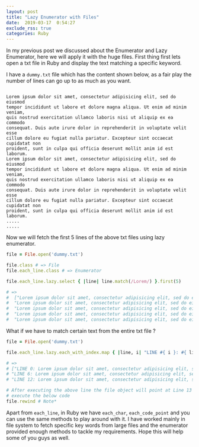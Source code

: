 ```yaml
---
layout: post
title: "Lazy Enumerator with Files"
date:  2019-03-17  0:54:27
exclude_rss: true
categories: Ruby
---
```

In my previous post we discussed about the Enumerator and Lazy Enumerator, here we will apply it with the huge files. First thing
first lets open a txt file in Ruby and display the text matching a specific keyword.

I have a `dummy.txt` file which has the content shown below, as a fair play the number of lines can go up to as much as you want.

```text

Lorem ipsum dolor sit amet, consectetur adipisicing elit, sed do eiusmod
tempor incididunt ut labore et dolore magna aliqua. Ut enim ad minim veniam,
quis nostrud exercitation ullamco laboris nisi ut aliquip ex ea commodo
consequat. Duis aute irure dolor in reprehenderit in voluptate velit esse
cillum dolore eu fugiat nulla pariatur. Excepteur sint occaecat cupidatat non
proident, sunt in culpa qui officia deserunt mollit anim id est laborum.
Lorem ipsum dolor sit amet, consectetur adipisicing elit, sed do eiusmod
tempor incididunt ut labore et dolore magna aliqua. Ut enim ad minim veniam,
quis nostrud exercitation ullamco laboris nisi ut aliquip ex ea commodo
consequat. Duis aute irure dolor in reprehenderit in voluptate velit esse
cillum dolore eu fugiat nulla pariatur. Excepteur sint occaecat cupidatat non
proident, sunt in culpa qui officia deserunt mollit anim id est laborum.
.....
.....

```

Now we will fetch the first 5 lines of the above txt files using lazy enumerator.

```ruby
file = File.open('dummy.txt')

file.class # => File
file.each_line.class # => Enumerator

file.each_line.lazy.select { |line| line.match(/Lorem/) }.first(5)

# =>
#  ["Lorem ipsum dolor sit amet, consectetur adipisicing elit, sed do eiusmod\n",
#  "Lorem ipsum dolor sit amet, consectetur adipisicing elit, sed do eiusmod\n",
#  "Lorem ipsum dolor sit amet, consectetur adipisicing elit, sed do eiusmod\n",
#  "Lorem ipsum dolor sit amet, consectetur adipisicing elit, sed do eiusmod\n",
#  "Lorem ipsum dolor sit amet, consectetur adipisicing elit, sed do eiusmod\n"]

```

What if we have to match certain text from the entire txt file ?

```ruby
file = File.open('dummy.txt')

file.each_line.lazy.each_with_index.map { |line, i| "LINE #{ i }: #{ line }" }.select { |line| line.match(/lorem/i) }.first(3)

# =>
# ["LINE 0: Lorem ipsum dolor sit amet, consectetur adipisicing elit, sed do eiusmod\n",
# "LINE 6: Lorem ipsum dolor sit amet, consectetur adipisicing elit, sed do eiusmod\n",
# "LINE 12: Lorem ipsum dolor sit amet, consectetur adipisicing elit, sed do eiusmod\n"]

# After executing the above line the file object will point at Line 13 of the file, to get it back to the beginning of the file
# execute the below code
file.rewind # Note*

```

Apart from `each_line`, in Ruby we have `each_char`, `each_code_point` and you can use the same methods to play around with it. I have
worked mainly in file system to fetch specific key words from large files and the enumerator provided enough methods to tackle my requirements. Hope this will help some of you guys as well.
